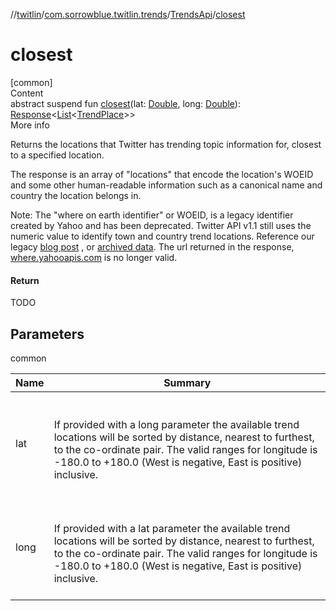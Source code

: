 //[twitlin](../../index.md)/[com.sorrowblue.twitlin.trends](../index.md)/[TrendsApi](index.md)/[closest](closest.md)



# closest  
[common]  
Content  
abstract suspend fun [closest](closest.md)(lat: [Double](https://kotlinlang.org/api/latest/jvm/stdlib/kotlin/-double/index.html), long: [Double](https://kotlinlang.org/api/latest/jvm/stdlib/kotlin/-double/index.html)): [Response](../../com.sorrowblue.twitlin.client/-response/index.md)<[List](https://kotlinlang.org/api/latest/jvm/stdlib/kotlin.collections/-list/index.html)<[TrendPlace](../-trend-place/index.md)>>  
More info  


Returns the locations that Twitter has trending topic information for, closest to a specified location.



The response is an array of "locations" that encode the location's WOEID and some other human-readable information such as a canonical name and country the location belongs in.



Note: The "where on earth identifier" or WOEID, is a legacy identifier created by Yahoo and has been deprecated. Twitter API v1.1 still uses the numeric value to identify town and country trend locations. Reference our legacy [blog post](https://blog.twitter.com/engineering/en_us/a/2010/woeids-in-twitters-trends.html) , or [archived data](https://archive.org/details/geoplanet_data_7.10.0.zip0). The url returned in the response, [where.yahooapis.com](https://where.yahooapis.com) is no longer valid.



#### Return  


TODO



## Parameters  
  
common  
  
|  Name|  Summary| 
|---|---|
| <a name="com.sorrowblue.twitlin.trends/TrendsApi/closest/#kotlin.Double#kotlin.Double/PointingToDeclaration/"></a>lat| <a name="com.sorrowblue.twitlin.trends/TrendsApi/closest/#kotlin.Double#kotlin.Double/PointingToDeclaration/"></a><br><br>If provided with a long parameter the available trend locations will be sorted by distance, nearest to furthest, to the co-ordinate pair. The valid ranges for longitude is -180.0 to +180.0 (West is negative, East is positive) inclusive.<br><br>
| <a name="com.sorrowblue.twitlin.trends/TrendsApi/closest/#kotlin.Double#kotlin.Double/PointingToDeclaration/"></a>long| <a name="com.sorrowblue.twitlin.trends/TrendsApi/closest/#kotlin.Double#kotlin.Double/PointingToDeclaration/"></a><br><br>If provided with a lat parameter the available trend locations will be sorted by distance, nearest to furthest, to the co-ordinate pair. The valid ranges for longitude is -180.0 to +180.0 (West is negative, East is positive) inclusive.<br><br>
  
  



